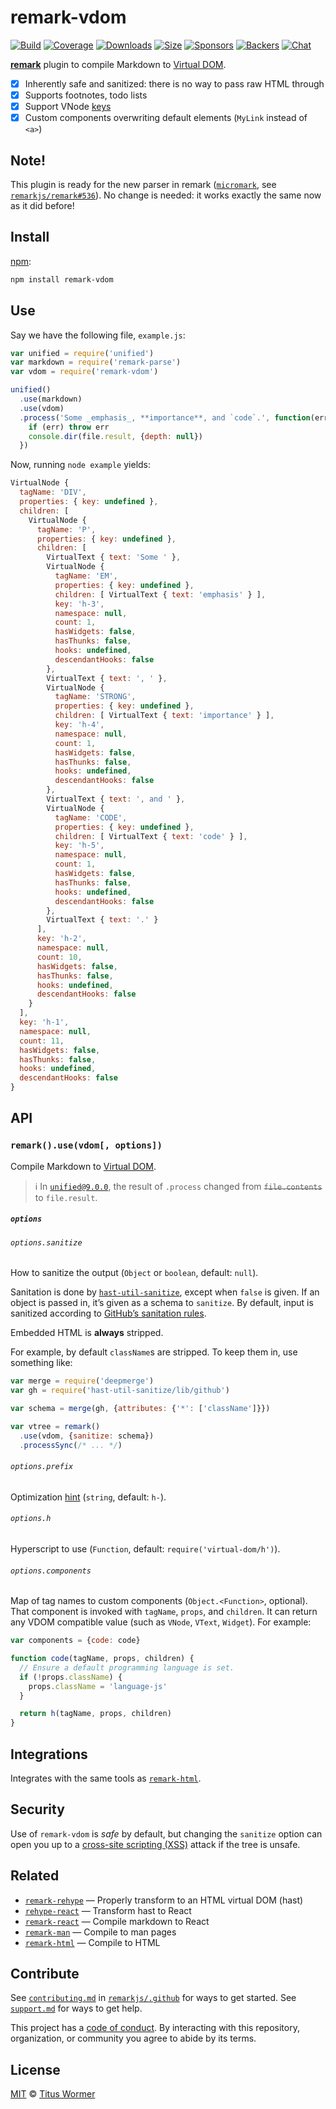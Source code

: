 # remark-vdom

[![Build][build-badge]][build]
[![Coverage][coverage-badge]][coverage]
[![Downloads][downloads-badge]][downloads]
[![Size][size-badge]][size]
[![Sponsors][sponsors-badge]][collective]
[![Backers][backers-badge]][collective]
[![Chat][chat-badge]][chat]

[**remark**][remark] plugin to compile Markdown to [Virtual DOM][vdom].

*   [x] Inherently safe and sanitized: there is no way to pass raw HTML through
*   [x] Supports footnotes, todo lists
*   [x] Support VNode [keys][key]
*   [x] Custom components overwriting default elements (`MyLink` instead of
    `<a>`)

## Note!

This plugin is ready for the new parser in remark
([`micromark`](https://github.com/micromark/micromark),
see [`remarkjs/remark#536`](https://github.com/remarkjs/remark/pull/536)).
No change is needed: it works exactly the same now as it did before!

## Install

[npm][]:

```sh
npm install remark-vdom
```

## Use

Say we have the following file, `example.js`:

```js
var unified = require('unified')
var markdown = require('remark-parse')
var vdom = require('remark-vdom')

unified()
  .use(markdown)
  .use(vdom)
  .process('Some _emphasis_, **importance**, and `code`.', function(err, file) {
    if (err) throw err
    console.dir(file.result, {depth: null})
  })
```

Now, running `node example` yields:

```js
VirtualNode {
  tagName: 'DIV',
  properties: { key: undefined },
  children: [
    VirtualNode {
      tagName: 'P',
      properties: { key: undefined },
      children: [
        VirtualText { text: 'Some ' },
        VirtualNode {
          tagName: 'EM',
          properties: { key: undefined },
          children: [ VirtualText { text: 'emphasis' } ],
          key: 'h-3',
          namespace: null,
          count: 1,
          hasWidgets: false,
          hasThunks: false,
          hooks: undefined,
          descendantHooks: false
        },
        VirtualText { text: ', ' },
        VirtualNode {
          tagName: 'STRONG',
          properties: { key: undefined },
          children: [ VirtualText { text: 'importance' } ],
          key: 'h-4',
          namespace: null,
          count: 1,
          hasWidgets: false,
          hasThunks: false,
          hooks: undefined,
          descendantHooks: false
        },
        VirtualText { text: ', and ' },
        VirtualNode {
          tagName: 'CODE',
          properties: { key: undefined },
          children: [ VirtualText { text: 'code' } ],
          key: 'h-5',
          namespace: null,
          count: 1,
          hasWidgets: false,
          hasThunks: false,
          hooks: undefined,
          descendantHooks: false
        },
        VirtualText { text: '.' }
      ],
      key: 'h-2',
      namespace: null,
      count: 10,
      hasWidgets: false,
      hasThunks: false,
      hooks: undefined,
      descendantHooks: false
    }
  ],
  key: 'h-1',
  namespace: null,
  count: 11,
  hasWidgets: false,
  hasThunks: false,
  hooks: undefined,
  descendantHooks: false
}
```

## API

### `remark().use(vdom[, options])`

Compile Markdown to [Virtual DOM][vdom].

> ℹ️ In [`unified@9.0.0`][unified-9], the result of `.process` changed from
> ~~`file.contents`~~ to `file.result`.

##### `options`

###### `options.sanitize`

How to sanitize the output (`Object` or `boolean`, default: `null`).

Sanitation is done by [`hast-util-sanitize`][sanitize], except when `false` is
given.
If an object is passed in, it’s given as a schema to `sanitize`.
By default, input is sanitized according to [GitHub’s sanitation rules][github].

Embedded HTML is **always** stripped.

For example, by default `className`s are stripped.
To keep them in, use something like:

```js
var merge = require('deepmerge')
var gh = require('hast-util-sanitize/lib/github')

var schema = merge(gh, {attributes: {'*': ['className']}})

var vtree = remark()
  .use(vdom, {sanitize: schema})
  .processSync(/* ... */)
```

###### `options.prefix`

Optimization [hint][key] (`string`, default: `h-`).

###### `options.h`

Hyperscript to use (`Function`, default: `require('virtual-dom/h')`).

###### `options.components`

Map of tag names to custom components (`Object.<Function>`, optional).
That component is invoked with `tagName`, `props`, and `children`.
It can return any VDOM compatible value (such as `VNode`, `VText`, `Widget`).
For example:

```js
var components = {code: code}

function code(tagName, props, children) {
  // Ensure a default programming language is set.
  if (!props.className) {
    props.className = 'language-js'
  }

  return h(tagName, props, children)
}
```

## Integrations

Integrates with the same tools as [`remark-html`][remark-html].

## Security

Use of `remark-vdom` is *safe* by default, but changing the `sanitize` option
can open you up to a [cross-site scripting (XSS)][xss] attack if the tree is
unsafe.

## Related

*   [`remark-rehype`](https://github.com/remarkjs/remark-rehype)
    — Properly transform to an HTML virtual DOM (hast)
*   [`rehype-react`](https://github.com/rhysd/rehype-react)
    — Transform hast to React
*   [`remark-react`](https://github.com/mapbox/remark-react)
    — Compile markdown to React
*   [`remark-man`](https://github.com/remarkjs/remark-man)
    — Compile to man pages
*   [`remark-html`][remark-html]
    — Compile to HTML

## Contribute

See [`contributing.md`][contributing] in [`remarkjs/.github`][health] for ways
to get started.
See [`support.md`][support] for ways to get help.

This project has a [code of conduct][coc].
By interacting with this repository, organization, or community you agree to
abide by its terms.

## License

[MIT][license] © [Titus Wormer][author]

<!-- Definitions -->

[build-badge]: https://img.shields.io/travis/remarkjs/remark-vdom/main.svg

[build]: https://travis-ci.org/remarkjs/remark-vdom

[coverage-badge]: https://img.shields.io/codecov/c/github/remarkjs/remark-vdom.svg

[coverage]: https://codecov.io/github/remarkjs/remark-vdom

[downloads-badge]: https://img.shields.io/npm/dm/remark-vdom.svg

[downloads]: https://www.npmjs.com/package/remark-vdom

[size-badge]: https://img.shields.io/bundlephobia/minzip/remark-vdom.svg

[size]: https://bundlephobia.com/result?p=remark-vdom

[sponsors-badge]: https://opencollective.com/unified/sponsors/badge.svg

[backers-badge]: https://opencollective.com/unified/backers/badge.svg

[collective]: https://opencollective.com/unified

[chat-badge]: https://img.shields.io/badge/chat-discussions-success.svg

[chat]: https://github.com/remarkjs/remark/discussions

[npm]: https://docs.npmjs.com/cli/install

[health]: https://github.com/remarkjs/.github

[contributing]: https://github.com/remarkjs/.github/blob/HEAD/contributing.md

[support]: https://github.com/remarkjs/.github/blob/HEAD/support.md

[coc]: https://github.com/remarkjs/.github/blob/HEAD/code-of-conduct.md

[license]: license

[author]: https://wooorm.com

[remark]: https://github.com/remarkjs/remark

[remark-html]: https://github.com/remarkjs/remark-html

[sanitize]: https://github.com/syntax-tree/hast-util-sanitize

[github]: https://github.com/syntax-tree/hast-util-sanitize#schema

[vdom]: https://github.com/Matt-Esch/virtual-dom

[key]: https://github.com/Matt-Esch/virtual-dom/tree/HEAD/virtual-hyperscript#key

[xss]: https://en.wikipedia.org/wiki/Cross-site_scripting

[unified-9]: https://github.com/unifiedjs/unified/releases/tag/9.0.0
